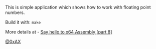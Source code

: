 This is simple application which shows how to work with floating point numbers.

Build it with: `make`

More details at - [Say hello to x64 Assembly [part 8]](https://0xax.github.io/asm_8/)

[@0xAX](https://twitter.com/0xAX)
